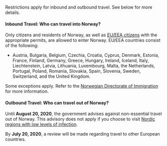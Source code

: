 Restrictions apply for inbound and outbound travel. See below for more details.

#### Inbound Travel: Who can travel into Norway?

Only citizens and residents of Norway, as well as [EU/EEA citizens](https://www.udi.no/en/about-the-corona-situation/eueea-citizen-currently-in-norway/) with the appropriate permits, are allowed to enter Norway. EU/EEA countries consist of the following:

- Austria, Bulgaria, Belgium, Czechia, Croatia, Cyprus, Denmark, Estonia, France, Finland, Germany, Greece, Hungary, Ireland, Iceland, Italy, Liechtenstein, Latvia, Lithuania, Luxembourg, Malta, the Netherlands, Portugal, Poland, Romania, Slovakia, Spain, Slovenia, Sweden, Switzerland, and the United Kingdom.

Some exceptions apply. Refer to the [Norwegian Directorate of Immigration](https://www.udi.no/en/about-the-corona-situation/) for more information.

#### Outbound Travel: Who can travel out of Norway?

Until **August 20, 2020**, the government advises against non-essential travel out of Norway. This advisory does not apply if you choose to visit [Nordic regions with low levels of infection](https://www.regjeringen.no/en/topics/foreign-affairs/reiseinformasjon/travel_coronavirus/id2691821/).

By **July 20, 2020**, a review will be made regarding travel to other European countries.
